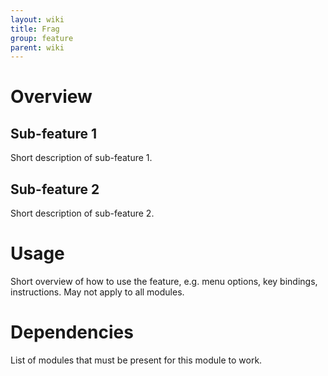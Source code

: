 ```yaml
---
layout: wiki
title: Frag
group: feature
parent: wiki
---
```

# Overview
## Sub-feature 1
Short description of sub-feature 1.
## Sub-feature 2
Short description of sub-feature 2.

# Usage
Short overview of how to use the feature, e.g. menu options, key bindings, 
instructions. May not apply to all modules.

# Dependencies
List of modules that must be present for this module to work.
